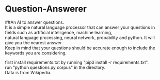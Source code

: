 # Question-Answerer
##An AI to answer questions.  
It is a simple natural language processor that can answer your questions in fields such as artificial intelligence, machine learning,  
natural language processing, neural network, probability and python. It will give you the nearest answer.  
Keep in mind that your questions should be accurate enough to include the keywords you are considering. 

first install requirements.txt by running "pip3 install -r requirements.txt".  
run "python questions.py corpus" in the directory.  
Data is from Wikipedia.
